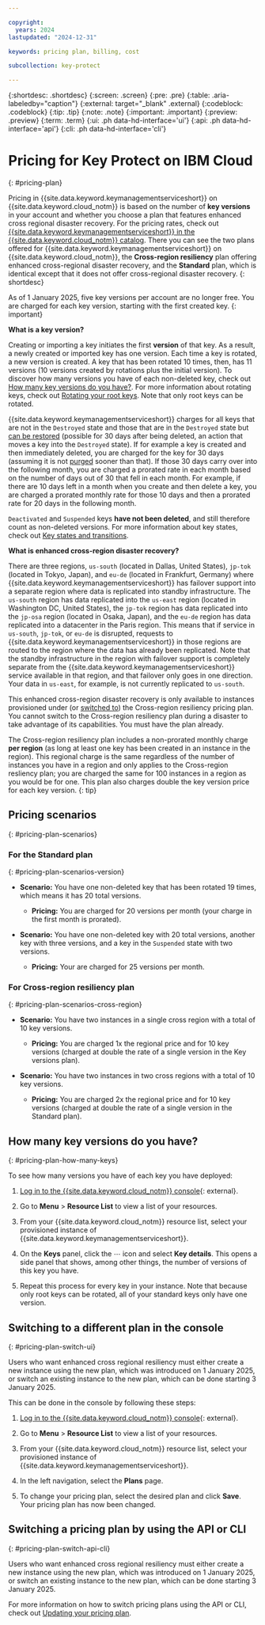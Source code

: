 ```yaml
---

copyright:
  years: 2024
lastupdated: "2024-12-31"

keywords: pricing plan, billing, cost

subcollection: key-protect

---
```


{:shortdesc: .shortdesc}
{:screen: .screen}
{:pre: .pre}
{:table: .aria-labeledby="caption"}
{:external: target="_blank" .external}
{:codeblock: .codeblock}
{:tip: .tip}
{:note: .note}
{:important: .important}
{:preview: .preview}
{:term: .term}
{:ui: .ph data-hd-interface='ui'}
{:api: .ph data-hd-interface='api'}
{:cli: .ph data-hd-interface='cli'}

# Pricing for Key Protect on IBM Cloud
{: #pricing-plan}

Pricing in {{site.data.keyword.keymanagementserviceshort}} on {{site.data.keyword.cloud_notm}} is based on the number of **key versions** in your account and whether you choose a plan that features enhanced cross regional disaster recovery. For the pricing rates, check out [{{site.data.keyword.keymanagementserviceshort}} in the {{site.data.keyword.cloud_notm}} catalog](/catalog/services/key-protect). There you can see the two plans offered for {{site.data.keyword.keymanagementserviceshort}} on {{site.data.keyword.cloud_notm}}, the **Cross-region resiliency** plan offering enhanced cross-regional disaster recovery, and the **Standard** plan, which is identical except that it does not offer cross-regional disaster recovery.
{: shortdesc}

As of 1 January 2025, five key versions per account are no longer free. You are charged for each key version, starting with the first created key.
{: important}

**What is a key version?**

Creating or importing a key initiates the first **version** of that key. As a result, a newly created or imported key has one version. Each time a key is rotated, a new version is created. A key that has been rotated 10 times, then, has 11 versions (10 versions created by rotations plus the initial version). To discover how many versions you have of each non-deleted key, check out [How many key versions do you have?](#pricing-plan-how-many-keys). For more information about rotating keys, check out [Rotating your root keys](/docs/key-protect?topic=key-protect-key-rotation). Note that only root keys can be rotated.

{{site.data.keyword.keymanagementserviceshort}} charges for all keys that are not in the `Destroyed` state and those that are in the `Destroyed` state but [can be restored](/docs/key-protect?topic=key-protect-restore-keys&interface=ui) (possible for 30 days after being deleted, an action that moves a key into the `Destroyed` state). If for example a key is created and then immediately deleted, you are charged for the key for 30 days (assuming it is not [purged](/docs/key-protect?topic=key-protect-delete-purge-keys&interface=ui) sooner than that). If those 30 days carry over into the following month, you are charged a prorated rate in each month based on the number of days out of 30 that fell in each month. For example, if there are 10 days left in a month when you create and then delete a key, you are charged a prorated monthly rate for those 10 days and then a prorated rate for 20 days in the following month.

`Deactivated` and `Suspended` keys **have not been deleted**, and still therefore count as non-deleted versions. For more information about key states, check out [Key states and transitions](/docs/key-protect?topic=key-protect-key-states#key-transitions).

**What is enhanced cross-region disaster recovery?**

There are three regions, `us-south` (located in Dallas, United States), `jp-tok` (located in Tokyo, Japan), and `eu-de` (located in Frankfurt, Germany) where {{site.data.keyword.keymanagementserviceshort}} has failover support into a separate region where data is replicated into standby infrastructure. The `us-south` region has data replicated into the `us-east` region (located in Washington DC, United States), the `jp-tok` region has data replicated into the `jp-osa` region (located in Osaka, Japan), and the `eu-de` region has data replicated into a datacenter in the Paris region. This means that if service in `us-south`, `jp-tok`, or `eu-de` is disrupted, requests to {{site.data.keyword.keymanagementserviceshort}} in those regions are routed to the region where the data has already been replicated. Note that the standby infrastructure in the region with failover support is completely separate from the {{site.data.keyword.keymanagementserviceshort}} service available in that region, and that failover only goes in one direction. Your data in `us-east`, for example, is not currently replicated to `us-south`.

This enhanced cross-region disaster recovery is only available to instances provisioned under (or [switched to](#pricing-plan-switch-ui)) the Cross-region resiliency pricing plan. You cannot switch to the Cross-region resiliency plan during a disaster to take advantage of its capabilities. You must have the plan already.

The Cross-region resiliency plan includes a non-prorated monthly charge **per region** (as long at least one key has been created in an instance in the region). This regional charge is the same regardless of the number of instances you have in a region and only applies to the Cross-region resliency plan; you are charged the same for 100 instances in a region as you would be for one. This plan also charges double the key version price for each key version.
{: tip}

## Pricing scenarios
{: #pricing-plan-scenarios}

### For the Standard plan
{: #pricing-plan-scenarios-version}

* **Scenario:** You have one non-deleted key that has been rotated 19 times, which means it has 20 total versions.
  - **Pricing:** You are charged for 20 versions per month (your charge in the first month is prorated).

* **Scenario:** You have one non-deleted key with 20 total versions, another key with three versions, and a key in the `Suspended` state with two versions.
  - **Pricing:** Your are charged for 25 versions per month.

### For Cross-region resiliency plan
{: #pricing-plan-scenarios-cross-region}

* **Scenario:** You have two instances in a single cross region with a total of 10 key versions.
  - **Pricing:** You are charged 1x the regional price and for 10 key versions (charged at double the rate of a single version in the Key versions plan).

* **Scenario:** You have two instances in two cross regions with a total of 10 key versions.
  - **Pricing:** You are charged 2x the regional price and for 10 key versions (charged at double the rate of a single version in the Standard plan).

## How many key versions do you have?
{: #pricing-plan-how-many-keys}

To see how many versions you have of each key you have deployed:

1. [Log in to the {{site.data.keyword.cloud_notm}} console](/login/){: external}.

2. Go to **Menu** &gt; **Resource List** to view a list of your resources.

3. From your {{site.data.keyword.cloud_notm}} resource list, select your provisioned instance of {{site.data.keyword.keymanagementserviceshort}}.

4. On the **Keys** panel, click the ⋯ icon and select **Key details**. This opens a side panel that shows, among other things, the number of versions of this key you have.

5. Repeat this process for every key in your instance. Note that because only root keys can be rotated, all of your standard keys only have one version.

## Switching to a different plan in the console
{: #pricing-plan-switch-ui}

Users who want enhanced cross regional resiliency must either create a new instance using the new plan, which was introduced on 1 January 2025, or switch an existing instance to the new plan, which can be done starting 3 January 2025.

This can be done in the console by following these steps:

1. [Log in to the {{site.data.keyword.cloud_notm}} console](/login/){: external}.

2. Go to **Menu** &gt; **Resource List** to view a list of your resources.

3. From your {{site.data.keyword.cloud_notm}} resource list, select your provisioned instance of {{site.data.keyword.keymanagementserviceshort}}.

4. In the left navigation, select the **Plans** page.

5. To change your pricing plan, select the desired plan and click **Save**. Your pricing plan has now been changed.

## Switching a pricing plan by using the API or CLI
{: #pricing-plan-switch-api-cli}

Users who want enhanced cross regional resiliency must either create a new instance using the new plan, which was introduced on 1 January 2025, or switch an existing instance to the new plan, which can be done starting 3 January 2025.

For more information on how to switch pricing plans using the API or CLI, check out [Updating your pricing plan](/docs/account?topic=account-changing&interface=cli).
